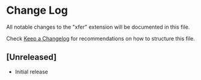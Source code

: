 # Change Log

All notable changes to the "xfer" extension will be documented in this file.

Check [Keep a Changelog](http://keepachangelog.com/) for recommendations on how to structure this file.

## [Unreleased]

- Initial release